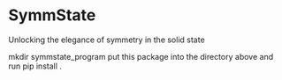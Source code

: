 # SymmState

Unlocking the elegance of symmetry in the solid state 

mkdir symmstate_program 
put this package into the directory above and run pip install .
